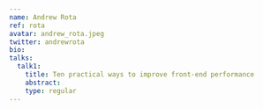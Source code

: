 ```yaml
---
name: Andrew Rota
ref: rota
avatar: andrew_rota.jpeg
twitter: andrewrota
bio:
talks:
  talk1:
    title: Ten practical ways to improve front-end performance
    abstract:
    type: regular
---
```

